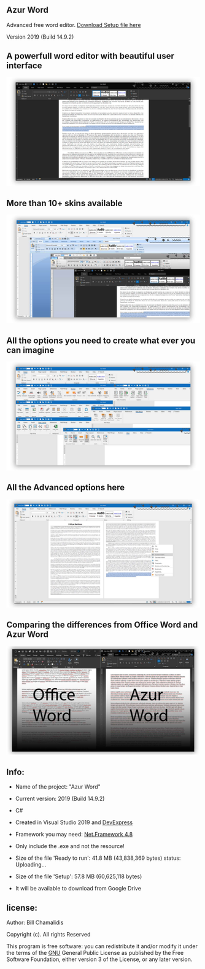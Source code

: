 ## Azur Word
<p> Advanced free word editor. <a href="https://drive.google.com/file/d/1_ZpGUgHJc7k4Wc1hPFfNZEdSWmit64db/view?usp=sharing">Download Setup file here</a></p>
<p> Version 2019 (Build 14.9.2) </p>

## A powerfull word editor with beautiful user interface

![](img/prev1.jpg)

## More than 10+ skins available

![](img/ShowCust.jpg)

## All the options you need to create what ever you can imagine

![](img/Options.jpg)

## All the Advanced options here

![](img/GUI.jpg)

## Comparing the differences from Office Word and Azur Word

![](img/HardCorb.jpg)


<p> <h2> Info: </h2> </p>

- <p>Name of the project: "Azur Word"</p>
- <p>Current version: 2019 (Build 14.9.2) </p>
- <p>C#</p>
- <p>Created in Visual Studio 2019 and <a href="https://www.devexpress.com/">DevExpress </a> </p>
- <p>Framework you may need: <a href="https://dotnet.microsoft.com/download/dotnet-framework/net48">Net.Framework 4.8</a> </p>
- <p>Only include the .exe and not the resource!</p>
- <p>Size of the file 'Ready to run': 41.8 MB (43,838,369 bytes) status: Uploading…</p>
- <p>Size of the file 'Setup': 57.8 MB (60,625,118 bytes) </p>
- <p>It will be available to download from Google Drive </p>

<p><h2>license:</h2></p>

<p>Author: Bill Chamalidis</p>
<p>Copyright (c). All rights Reserved</p>
<p>This program is free software: you can redistribute it and/or modify
    it under the terms of the <a href="https://www.gnu.org/licenses/gpl-3.0.en.html">GNU</a> General Public License as published by
    the Free Software Foundation, either version 3 of the License, or
    any later version.</p>

